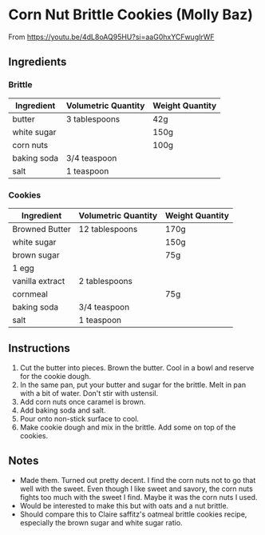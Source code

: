 # Corn Nut Brittle Cookies (Molly Baz)

From https://youtu.be/4dL8oAQ95HU?si=aaG0hxYCFwugIrWF

## Ingredients

### Brittle

|Ingredient|Volumetric Quantity|Weight Quantity|
|---|---|---|
|butter|3 tablespoons|42g|
|white sugar||150g|
|corn nuts||100g|
|baking soda|3/4 teaspoon|
|salt|1 teaspoon|

### Cookies

|Ingredient|Volumetric Quantity|Weight Quantity|
|---|---|---|
|Browned Butter|12 tablespoons|170g|
|white sugar||150g|
|brown sugar||75g|
|1 egg|
|vanilla extract|2 tablespoons|
|cornmeal||75g|
|baking soda|3/4 teaspoon|
|salt|1 teaspoon|

## Instructions

1. Cut the butter into pieces. Brown the butter. Cool in a bowl and reserve for the cookie dough.
2. In the same pan, put your butter and sugar for the brittle. Melt in pan with a bit of water. Don't stir with ustensil.
3. Add corn nuts once caramel is brown.
4. Add baking soda and salt.
5. Pour onto non-stick surface to cool.
6. Make cookie dough and mix in the brittle. Add some on top of the cookies.

## Notes

- Made them. Turned out pretty decent. I find the corn nuts not to go that well with the sweet. Even though I like sweet and savory, the corn nuts fights too much with the sweet I find. Maybe it was the corn nuts I used. 
- Would be interested to make this but with oats and a nut brittle.
- Should compare this to Claire saffitz's oatmeal brittle cookies recipe, especially the brown sugar and white sugar ratio.
